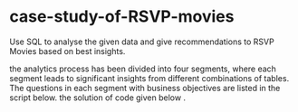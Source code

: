 # case-study-of-RSVP-movies

Use SQL to analyse the given data and give recommendations to RSVP Movies based on best insights. 

the analytics process has been divided into four segments, where each segment leads to significant insights from different combinations of tables. The questions in each segment with business objectives are listed in the script below. the solution of code given below .

